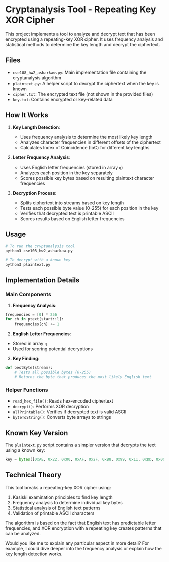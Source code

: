 # Cryptanalysis Tool - Repeating Key XOR Cipher

This project implements a tool to analyze and decrypt text that has been encrypted using a repeating-key XOR cipher. It uses frequency analysis and statistical methods to determine the key length and decrypt the ciphertext.

## Files

- `cse108_hw2_asharkaw.py`: Main implementation file containing the cryptanalysis algorithm
- `plaintext.py`: A helper script to decrypt the ciphertext when the key is known
- `cipher.txt`: The encrypted text file (not shown in the provided files)
- `key.txt`: Contains encrypted or key-related data

## How It Works

1. **Key Length Detection**:
   - Uses frequency analysis to determine the most likely key length
   - Analyzes character frequencies in different offsets of the ciphertext
   - Calculates Index of Coincidence (IoC) for different key lengths

2. **Letter Frequency Analysis**:
   - Uses English letter frequencies (stored in array `q`)
   - Analyzes each position in the key separately
   - Scores possible key bytes based on resulting plaintext character frequencies

3. **Decryption Process**:
   - Splits ciphertext into streams based on key length
   - Tests each possible byte value (0-255) for each position in the key
   - Verifies that decrypted text is printable ASCII
   - Scores results based on English letter frequencies

## Usage

```bash
# To run the cryptanalysis tool
python3 cse108_hw2_asharkaw.py

# To decrypt with a known key
python3 plaintext.py
```

## Implementation Details

### Main Components

1. **Frequency Analysis**:
```python
frequencies = [0] * 256
for ch in ptext[start::l]:
    frequencies[ch] += 1
```

2. **English Letter Frequencies**:
- Stored in array `q`
- Used for scoring potential decryptions

3. **Key Finding**:
```python
def bestByte(stream):
    # Tests all possible bytes (0-255)
    # Returns the byte that produces the most likely English text
```

### Helper Functions

- `read_hex_file()`: Reads hex-encoded ciphertext
- `decrypt()`: Performs XOR decryption
- `allPrintable()`: Verifies if decrypted text is valid ASCII
- `byteToString()`: Converts byte arrays to strings

## Known Key Version

The `plaintext.py` script contains a simpler version that decrypts the text using a known key:
```python
key = bytes([0xAE, 0x22, 0x00, 0xAF, 0x2F, 0xB8, 0x99, 0x11, 0xDD, 0x00])
```

## Technical Theory

This tool breaks a repeating-key XOR cipher using:
1. Kasiski examination principles to find key length
2. Frequency analysis to determine individual key bytes
3. Statistical analysis of English text patterns
4. Validation of printable ASCII characters

The algorithm is based on the fact that English text has predictable letter frequencies, and XOR encryption with a repeating key creates patterns that can be analyzed.

Would you like me to explain any particular aspect in more detail? For example, I could dive deeper into the frequency analysis or explain how the key length detection works.
